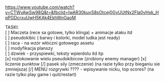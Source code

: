 
https://www.youtube.com/watch?v=CTWvAwSw98Q&t=&fbclid=IwAR30kuvS8sOtcej0GyUUtNx2Fla0vHxk_HpPGDcrxuUwH5KAk4EkhWnGaoM

TASKI:  
[ ] Maczeta (rece sa gotowe, tylko klinga) + animacje ataku itd  
[ ] pseudokibic ( barwy i kolorki, model ludka jest ready)  
[ ] raca - na wzór włóczni gotowego assetu  
[ ] modyfikacja planszy  
[ ] dzwiek - przyspiewki, teksty wpierdolu itd itp  
[x] rozlokowanie wielu pseudokibicow (zrobiony enemy manager) 
[x] liczenie punktow
[/] pasek sily (zmeczenie) (na razie tylko przy bieganiu sie zmniejsza)
[/] MENU rozgrywki ???? - wpisywanie nicku, top scores? (na razie tylko play game i quit/restart)
